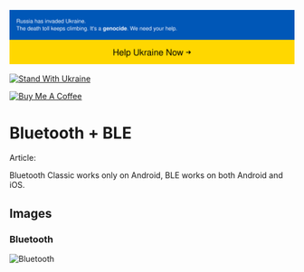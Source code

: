 [![Stand With Ukraine](https://raw.githubusercontent.com/vshymanskyy/StandWithUkraine/main/banner2-direct.svg)](https://stand-with-ukraine.pp.ua)

[![Stand With Ukraine](https://img.shields.io/badge/made_in-ukraine-ffd700.svg?labelColor=0057b7)](https://stand-with-ukraine.pp.ua)

[![Buy Me A Coffee](https://cdn.buymeacoffee.com/buttons/v2/default-blue.png)](https://www.buymeacoffee.com/vlad.antonyuk)

# Bluetooth + BLE

Article: 

Bluetooth Classic works only on Android, BLE works on both Android and iOS.

## Images

### Bluetooth

![Bluetooth](https://img2.freepng.es/20180804/zui/kisspng-bluetooth-special-interest-group-wireless-logo-mob-hyundai-sonata-2017-best-4-door-sedan-top-safety-p-5b660f201fae19.6991099015334152001298.jpg)